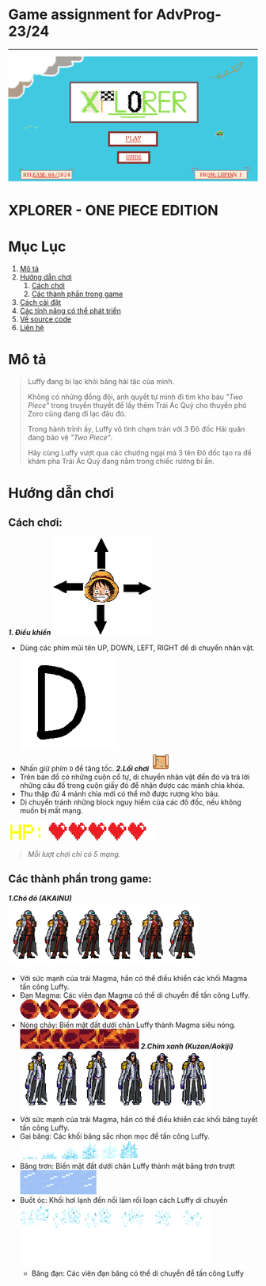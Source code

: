 # **Game assignment for AdvProg-23/24**
---
![theme](GUI/menu.png)

# XPLORER - ONE PIECE EDITION
# Mục Lục
1. [Mô tả](#Mô-tả)
2. [Hướng dẫn chơi](#Hướng-dẫn-chơi)
    1. [Cách chơi](##Cách-chơi)
    2. [Các thành phần trong game](##Các-thành-phần-trong-game)
3. [Cách cài đặt](#Cách-cài-đặt)
4. [Các tính năng có thể phát triển](#Các-tính-năng-có-thể-phát-triển)
5. [Về source code](#Về-source-code)
6. [Liên hệ](#Liên-hệ)

# Mô tả
> Luffy đang bị lạc khỏi băng hải tặc của mình.
> 
> Không có những đồng đội, anh quyết tự mình đi tìm kho báu *"Two Piece"* trong truyền thuyết để lấy thêm Trái Ác Quỷ cho thuyền phó Zoro cũng đang đi lạc đâu đó.
>
> Trong hành trình ấy, Luffy vô tình chạm trán với 3 Đô đốc Hải quân đang bảo vệ *"Two Piece"*.
>
> Hãy cùng Luffy vượt qua các chướng ngại mà 3 tên Đô đốc tạo ra để khám pha Trái Ác Quỷ đang nằm trong chiếc rương bí ẩn.
>
# Hướng dẫn chơi
## Cách chơi:
***1. Điều khiển***
![keys](GUI/cursor.png)
- Dùng các phím mũi tên UP, DOWN, LEFT, RIGHT để di chuyển nhân vật.
![Dkey](GUI/d.png)
- Nhấn giữ phím `D` để tăng tốc.
***2.Lối chơi***
![scroll](GUI/scroll.png)
- Trên bản đồ có những cuộn cổ tự, di chuyển nhân vật đến đó và trả lời những câu đố trong cuộn giấy đó để nhận được các mảnh chìa khóa.
- Thu thập đủ 4 mảnh chìa mới có thể mở được rương kho báu.
- Di chuyển tránh những block nguy hiểm của các đô đốc, nếu không muốn bị mất mạng.

![hp](GUI/hp.png)
> *Mỗi lượt chơi chỉ có 5 mạng.* 

## Các thành phần trong game:
***1.Chó đỏ (AKAINU)***
![akainu](GUI/Akainu.png)
- Với sức mạnh của trái Magma, hắn có thể điều khiển các khối Magma tấn công Luffy.
- Đạn Magma: Các viên đạn Magma có thể di chuyển để tấn công Luffy.
  ![magma](GUI/lava.png)
- Nóng chảy: Biến mặt đất dưới chân Luffy thành Magma siêu nóng.
  ![lava](GUI/lava_.png)
***2.Chim xanh (Kuzan/Aokiji)***
![kuzan](GUI/Kuzan.png)
- Với sức mạnh của trái Magma, hắn có thể điều khiển các khối băng tuyết tấn công Luffy.
- Gai băng: Các khối băng sắc nhọn mọc để tấn công Luffy.
  ![Frost](GUI/frost.png)
- Băng trơn: Biến mặt đất dưới chân Luffy thành mặt băng trơn trượt
  ![lava](GUI/ice.png)
- Buốt óc: Khối hơi lạnh đến nối làm rối loạn cách Luffy di chuyển
  ![sp](GUI/icespell.png)
  - Băng đạn: Các viên đạn băng có thể di chuyển để tấn công Luffy
 